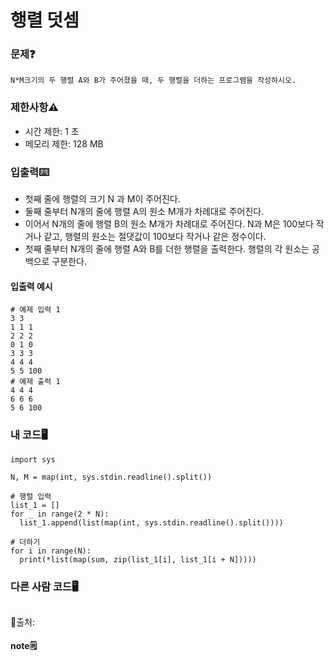 # 행렬 덧셈

### 문제❓
```
N*M크기의 두 행렬 A와 B가 주어졌을 때, 두 행렬을 더하는 프로그램을 작성하시오.
```

### 제한사항⚠️
* 시간 제한: 1 초
* 메모리 제한: 128 MB

### 입출력⌨️
* 첫째 줄에 행렬의 크기 N 과 M이 주어진다.
* 둘째 줄부터 N개의 줄에 행렬 A의 원소 M개가 차례대로 주어진다.
* 이어서 N개의 줄에 행렬 B의 원소 M개가 차례대로 주어진다. N과 M은 100보다 작거나 같고, 행렬의 원소는 절댓값이 100보다 작거나 같은 정수이다.
* 첫째 줄부터 N개의 줄에 행렬 A와 B를 더한 행렬을 출력한다. 행렬의 각 원소는 공백으로 구분한다.

#### 입출력 예시
```
# 예제 입력 1 
3 3
1 1 1
2 2 2
0 1 0
3 3 3
4 4 4
5 5 100
# 예제 출력 1 
4 4 4
6 6 6
5 6 100
```

### 내 코드🖥️
```
import sys 

N, M = map(int, sys.stdin.readline().split())

# 행렬 입력
list_1 = []
for _ in range(2 * N):
  list_1.append(list(map(int, sys.stdin.readline().split())))

# 더하기
for i in range(N):
  print(*list(map(sum, zip(list_1[i], list_1[i + N]))))
```


### 다른 사람 코드🖥️
```

```
🔗출처: 

#### note🗒️
> 

